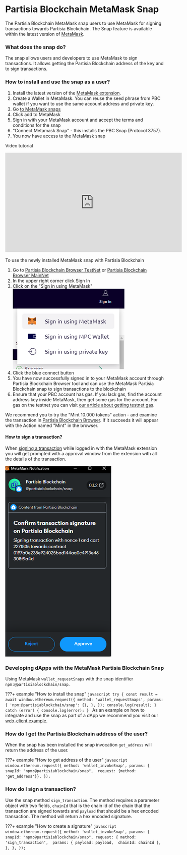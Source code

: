 # Partisia Blockchain MetaMask Snap
The Partisia Blockchain MetaMask snap users to use MetaMask for signing transactions towards
Partisia Blockchain. The Snap feature is available within the latest version of [MetaMask](https://metamask.io/).

### What does the snap do?
The snap allows users and developers to use MetaMask to sign transactions. It allows getting the Partisia
Blockchain address of the key and to sign transactions.

### How to install and use the snap as a user?
1. Install the latest version of the [MetaMask extension](https://metamask.io/download/).
2. Create a Wallet in MetaMask. You can reuse the seed phrase from PBC wallet if you want to use the same account address and private key.
3. Go [to MetaMask snaps](https://snaps.metamask.io/snap/npm/partisiablockchain/snap/)
4. Click add to MetaMask
5. Sign in with your MetaMask account and accept the terms and conditions for the snap
6. "Connect Metamask Snap" - this installs the PBC Snap (Protocol 3757).
7. You now have access to the MetaMask snap

Video tutorial
<iframe width="560" height="315" src="https://www.youtube.com/embed/cdMVVQmyASU?si=u93J9vvArpPhxJgg" title="YouTube video player" frameborder="0" allow="accelerometer; autoplay; clipboard-write; encrypted-media; gyroscope; picture-in-picture; web-share" allowfullscreen></iframe>

To use the newly installed MetaMask snap with Partisia Blockchain

1. Go to [Partisia Blockchain Browser TestNet](https://browser.testnet.partisiablockchain.com/) or [Partisia Blockchain Browser MainNet](https://browser.partisiablockchain.com/)
2. In the upper right corner click Sign In
3. Click on the "Sign in using MetaMask" <br> ![img.png](sign-in-using-metamask.png)<br>
4. Click the blue connect button
5. You have now successfully signed in to your MetaMask account through Partisia Blockchain Browser tool and can use the MetaMask Partisia Blockchain snap to sign transactions to the blockchain
6.  Ensure that your PBC account has gas. If you lack gas, find the account address key inside MetaMask, then get some gas for the account. For gas on the testnet you can visit [our article about getting testnet gas](../access-and-use-the-testnet.md).

We recommend you to try the "Mint 10.000 tokens" action - and examine the transaction in [Partisia Blockchain Browser](https://browser.testnet.partisiablockchain.com/transactions). If it succeeds it will appear with the Action named "Mint" in the browser.

#### How to sign a transaction?
When [signing a transaction](../compile-and-deploy-contracts.md) while logged in with the MetaMask extension you will get prompted with a approval window from the extension with all the details of the transaction. 

![img.png](signing-transactions-metamask.png)

### Developing dApps with the MetaMask Partisia Blockchain Snap
Using MetaMask `wallet_requestSnaps` with the snap
  identifier `npm:@partisiablockchain/snap`.
  
???+ example "How to install the snap"
    ```javascript
    try {
      const result = await window.ethereum.request({
        method: 'wallet_requestSnaps',
        params: {
          'npm:@partisiablockchain/snap': {},
        },
      });
      console.log(result);
    } catch (error) {
      console.log(error);
    }
    ```
As an example on how to integrate and use the snap as part of a dApp we recommend you visit our [web-client example](https://gitlab.com/partisiablockchain/language/example-web-client). 

### How do I get the Partisia Blockchain address of the user?
When the snap has been installed the snap invocation `get_address` will return the address of the user.
  
???+ example "How to get address of the user"
    ```javascript
    window.ethereum.request({
        method: 'wallet_invokeSnap',
        params: {
          snapId: "npm:@partisiablockchain/snap", 
          request: {method: 'get_address'}},
    });
    ```

### How do I sign a transaction?
Use the snap method `sign_transaction`. The method requires a parameter object with two fields, `chainId` that is the chain id of the chain that the transaction
are signed towards and `payload` that
should be a hex encoded transaction. The method will return a hex encoded signature.
  
???+ example "How to create a signature"
    ```javascript
    window.ethereum.request({
      method: 'wallet_invokeSnap',
      params: {
        snapId: "npm:@partisiablockchain/snap",
        request: {
            method: 'sign_transaction', 
            params: {
                payload: payload, 
                chainId: chainId
            },
        },
      },
    });
    ```

